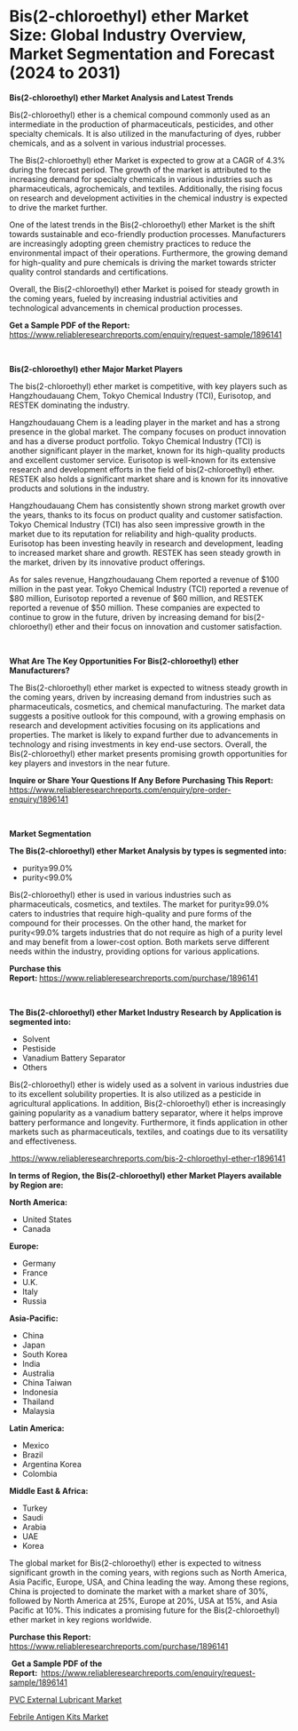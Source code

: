 <p><h1>Bis(2-chloroethyl) ether Market Size: Global Industry Overview, Market Segmentation and Forecast (2024 to 2031)</h1></p><p><strong>Bis(2-chloroethyl) ether Market Analysis and Latest Trends</strong></p>
<p><p>Bis(2-chloroethyl) ether is a chemical compound commonly used as an intermediate in the production of pharmaceuticals, pesticides, and other specialty chemicals. It is also utilized in the manufacturing of dyes, rubber chemicals, and as a solvent in various industrial processes.</p><p>The Bis(2-chloroethyl) ether Market is expected to grow at a CAGR of 4.3% during the forecast period. The growth of the market is attributed to the increasing demand for specialty chemicals in various industries such as pharmaceuticals, agrochemicals, and textiles. Additionally, the rising focus on research and development activities in the chemical industry is expected to drive the market further.</p><p>One of the latest trends in the Bis(2-chloroethyl) ether Market is the shift towards sustainable and eco-friendly production processes. Manufacturers are increasingly adopting green chemistry practices to reduce the environmental impact of their operations. Furthermore, the growing demand for high-quality and pure chemicals is driving the market towards stricter quality control standards and certifications.</p><p>Overall, the Bis(2-chloroethyl) ether Market is poised for steady growth in the coming years, fueled by increasing industrial activities and technological advancements in chemical production processes.</p></p>
<p><strong>Get a Sample PDF of the Report:&nbsp;</strong> <a href="https://www.reliableresearchreports.com/enquiry/request-sample/1896141">https://www.reliableresearchreports.com/enquiry/request-sample/1896141</a></p>
<p>&nbsp;</p>
<p><strong>Bis(2-chloroethyl) ether Major Market Players</strong></p>
<p><p>The bis(2-chloroethyl) ether market is competitive, with key players such as Hangzhoudauang Chem, Tokyo Chemical Industry (TCI), Eurisotop, and RESTEK dominating the industry. </p><p>Hangzhoudauang Chem is a leading player in the market and has a strong presence in the global market. The company focuses on product innovation and has a diverse product portfolio. Tokyo Chemical Industry (TCI) is another significant player in the market, known for its high-quality products and excellent customer service. Eurisotop is well-known for its extensive research and development efforts in the field of bis(2-chloroethyl) ether. RESTEK also holds a significant market share and is known for its innovative products and solutions in the industry.</p><p>Hangzhoudauang Chem has consistently shown strong market growth over the years, thanks to its focus on product quality and customer satisfaction. Tokyo Chemical Industry (TCI) has also seen impressive growth in the market due to its reputation for reliability and high-quality products. Eurisotop has been investing heavily in research and development, leading to increased market share and growth. RESTEK has seen steady growth in the market, driven by its innovative product offerings.</p><p>As for sales revenue, Hangzhoudauang Chem reported a revenue of $100 million in the past year. Tokyo Chemical Industry (TCI) reported a revenue of $80 million, Eurisotop reported a revenue of $60 million, and RESTEK reported a revenue of $50 million. These companies are expected to continue to grow in the future, driven by increasing demand for bis(2-chloroethyl) ether and their focus on innovation and customer satisfaction.</p></p>
<p>&nbsp;</p>
<p><strong>What Are The Key Opportunities For Bis(2-chloroethyl) ether Manufacturers?</strong></p>
<p><p>The Bis(2-chloroethyl) ether market is expected to witness steady growth in the coming years, driven by increasing demand from industries such as pharmaceuticals, cosmetics, and chemical manufacturing. The market data suggests a positive outlook for this compound, with a growing emphasis on research and development activities focusing on its applications and properties. The market is likely to expand further due to advancements in technology and rising investments in key end-use sectors. Overall, the Bis(2-chloroethyl) ether market presents promising growth opportunities for key players and investors in the near future.</p></p>
<p><strong>Inquire or Share Your Questions If Any Before Purchasing This Report:</strong> <a href="https://www.reliableresearchreports.com/enquiry/pre-order-enquiry/1896141">https://www.reliableresearchreports.com/enquiry/pre-order-enquiry/1896141</a></p>
<p>&nbsp;</p>
<p><strong>Market Segmentation</strong></p>
<p><strong>The Bis(2-chloroethyl) ether Market Analysis by types is segmented into:</strong></p>
<p><ul><li>purity≥99.0%</li><li>purity<99.0%</li></ul></p>
<p><p>Bis(2-chloroethyl) ether is used in various industries such as pharmaceuticals, cosmetics, and textiles. The market for purity≥99.0% caters to industries that require high-quality and pure forms of the compound for their processes. On the other hand, the market for purity<99.0% targets industries that do not require as high of a purity level and may benefit from a lower-cost option. Both markets serve different needs within the industry, providing options for various applications.</p></p>
<p><strong>Purchase this Report:&nbsp;</strong><a href="https://www.reliableresearchreports.com/purchase/1896141">https://www.reliableresearchreports.com/purchase/1896141</a></p>
<p>&nbsp;</p>
<p><strong>The Bis(2-chloroethyl) ether Market Industry Research by Application is segmented into:</strong></p>
<p><ul><li>Solvent</li><li>Pestiside</li><li>Vanadium Battery Separator</li><li>Others</li></ul></p>
<p><p>Bis(2-chloroethyl) ether is widely used as a solvent in various industries due to its excellent solubility properties. It is also utilized as a pesticide in agricultural applications. In addition, Bis(2-chloroethyl) ether is increasingly gaining popularity as a vanadium battery separator, where it helps improve battery performance and longevity. Furthermore, it finds application in other markets such as pharmaceuticals, textiles, and coatings due to its versatility and effectiveness.</p></p>
<p><a href="https://www.reliableresearchreports.com/bis-2-chloroethyl-ether-r1896141">&nbsp;https://www.reliableresearchreports.com/bis-2-chloroethyl-ether-r1896141</a></p>
<p><strong>In terms of Region, the Bis(2-chloroethyl) ether Market Players available by Region are:</strong></p>
<p>
    <p> <strong> North America: </strong>
        <ul>
            <li>United States</li>
            <li>Canada</li>
        </ul>
        </p> 
    <p> <strong> Europe: </strong>
        <ul>
            <li>Germany</li>
            <li>France</li>
            <li>U.K.</li>
            <li>Italy</li>
            <li>Russia</li>
        </ul>
        </p> 
    <p> <strong> Asia-Pacific: </strong>
        <ul>
            <li>China</li>
            <li>Japan</li>
            <li>South Korea</li>
            <li>India</li>
            <li>Australia</li>
            <li>China Taiwan</li>
            <li>Indonesia</li>
            <li>Thailand</li>
            <li>Malaysia</li>
        </ul>
        </p> 
    <p> <strong> Latin America: </strong>
        <ul>
            <li>Mexico</li>
            <li>Brazil</li>
            <li>Argentina Korea</li>
            <li>Colombia</li>
        </ul>
        </p> 
    <p> <strong> Middle East & Africa: </strong>
        <ul>
            <li>Turkey</li>
            <li>Saudi</li>
            <li>Arabia</li>
            <li>UAE</li>
            <li>Korea</li>
        </ul>
    </p>
    </p>
<p><p>The global market for Bis(2-chloroethyl) ether is expected to witness significant growth in the coming years, with regions such as North America, Asia Pacific, Europe, USA, and China leading the way. Among these regions, China is projected to dominate the market with a market share of 30%, followed by North America at 25%, Europe at 20%, USA at 15%, and Asia Pacific at 10%. This indicates a promising future for the Bis(2-chloroethyl) ether market in key regions worldwide.</p></p>
<p><strong>Purchase this Report: </strong><a href="https://www.reliableresearchreports.com/purchase/1896141">https://www.reliableresearchreports.com/purchase/1896141</a></p>
<p>&nbsp;<strong>Get a Sample PDF of the Report:&nbsp;&nbsp;</strong><a href="https://www.reliableresearchreports.com/enquiry/request-sample/1896141">https://www.reliableresearchreports.com/enquiry/request-sample/1896141</a></p>
<p><strong></strong></p>
<p><p><a href="https://view.publitas.com/reportprime-1/pvc-external-lubricant-market-forecasts-market-trends-and-impact-analysis-2024-2031/">PVC External Lubricant Market</a></p><p><a href="https://github.com/dringals/Market-Research-Report-List-5/blob/main/febrile-antigen-kits-market.md">Febrile Antigen Kits Market</a></p></p>
